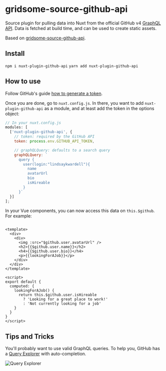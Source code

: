 # gridsome-source-github-api

Source plugin for pulling data into Nuxt from the official GitHub v4 [GraphQL API](https://developer.github.com/v4/). Data is fetched at build time, and can be used to create static assets.

Based on [gridsome-source-github-api](https://github.com/lindsaykwardell/gridsome-source-github-api).

## Install

`npm i nuxt-plugin-github-api`
`yarn add nuxt-plugin-github-api`

## How to use

Follow GitHub's guide [how to generate a token](https://help.github.com/articles/creating-a-personal-access-token-for-the-command-line/).

Once you are done, go to `nuxt.config.js`. In there, you want to add `nuxt-plugin-github-api` as a module, and at least add the token in the options object:

```javascript
// In your nuxt.config.js
modules: [
  ['nuxt-plugin-github-api', {
    // token: required by the GitHub API
    token: process.env.GITHUB_API_TOKEN,

    // graphQLQuery: defaults to a search query
    graphQLQuery: `
      query {
        user(login:"lindsaykwardell"){
          name
          avatarUrl
          bio
          isHireable
        }
      }`
  }]
];
```

In your Vue components, you can now access this data on `this.$github`. For example:

```vue

<template>
  <div>
    <div>
      <img :src="$github.user.avatarUrl" />
      <h2>{{$github.user.name}}</h2>
      <h4>{{$github.user.bio}}</h4>
      <p>{{lookingForAJob}}</p>
    </div>
  </div>
</template>

<script>
export default {
  computed: {
    lookingForAJob() {
      return this.$github.user.isHireable 
        ? 'Looking for a great place to work!' 
        : 'Not currently looking for a job'
    }
  }
}
</script>

```


## Tips and Tricks

You'll probably want to use valid GraphQL queries. To help you, GitHub has a [Query Explorer](https://developer.github.com/v4/explorer/) with auto-completion.

![Query Explorer](https://user-images.githubusercontent.com/1187476/30273078-69695a10-96c5-11e7-90b8-7dc876cc214a.png)
